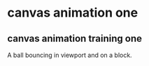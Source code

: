 # canvas animation one

## canvas animation training one

A ball bouncing in viewport and on a block.
